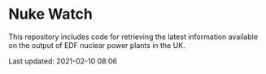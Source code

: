 # Nuke Watch

This repository includes code for retrieving the latest information available on the output of EDF nuclear power plants in the UK.

Last updated: 2021-02-10 08:06